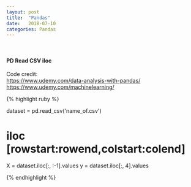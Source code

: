 ```yaml
---
layout: post
title:  "Pandas"
date:   2018-07-10
categories: Pandas
---
```

<br />
<h4>PD Read CSV iloc</h4>
<p>Code credit:
<br />
<a href="https://www.udemy.com/data-analysis-with-pandas/">
https://www.udemy.com/data-analysis-with-pandas/
</a>
<br />
<a href="https://www.udemy.com/machinelearning/">
https://www.udemy.com/machinelearning/
</a>
</p>

{% highlight ruby %}

dataset = pd.read_csv('name_of.csv')
# iloc [rowstart:rowend,colstart:colend]
X = dataset.iloc[:, :-1].values
y = dataset.iloc[:, 4].values

{% endhighlight %}
